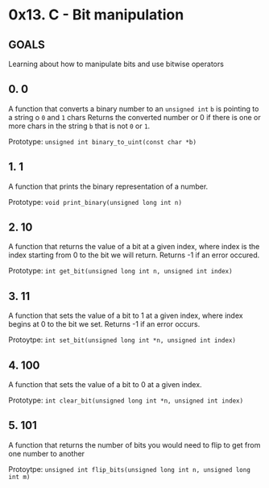 # 0x13. C - Bit manipulation

## GOALS
Learning about how to manipulate bits and use bitwise operators

## 0. 0
A function that converts a binary number to an `unsigned int`
`b` is pointing to a string o `0` and `1` chars
Returns the converted number or 0 if there is one or more chars in the string `b` that is not `0` or `1`.

Prototype: `unsigned int binary_to_uint(const char *b)`

## 1. 1
A function that prints the binary representation of a number.

Prototype: `void print_binary(unsigned long int n)`

## 2. 10
A function that returns the value of a bit at a given index, where index is the index starting from 0 to the bit we will return. Returns -1 if an error occured.

Prototype: `int get_bit(unsigned long int n, unsigned int index)`

## 3. 11
A function that sets the value of a bit to 1 at a given index, where index begins at 0 to the bit we set. Returns -1 if an error occurs.

Protoytpe: `int set_bit(unsigned long int *n, unsigned int index)`

## 4. 100

A function that sets the value of a bit to 0 at a given index.

Prototype: `int clear_bit(unsigned long int *n, unsigned int index)`

## 5. 101
A function that returns the number of bits you would need to flip to get from one number to another

Protoytpe: `unsigned int flip_bits(unsigned long int n, unsigned long int m)` 
